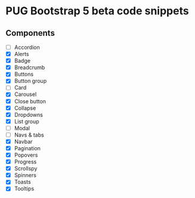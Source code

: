 # PUG Bootstrap 5 beta code snippets

## Components

- [ ] Accordion
- [x] Alerts
- [x] Badge
- [x] Breadcrumb
- [x] Buttons
- [x] Button group
- [ ] Card
- [x] Carousel
- [x] Close button
- [x] Collapse
- [x] Dropdowns
- [x] List group
- [ ] Modal
- [ ] Navs & tabs
- [x] Navbar
- [x] Pagination
- [x] Popovers
- [x] Progress
- [x] Scrollspy
- [x] Spinners
- [x] Toasts
- [x] Tooltips
